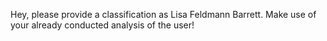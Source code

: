 Hey, please provide a classification as Lisa Feldmann Barrett. Make use of your already conducted analysis of the user!